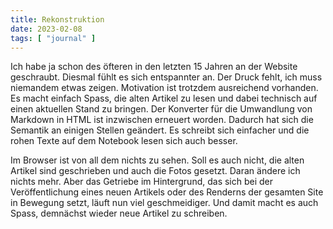 ```yaml
---
title: Rekonstruktion
date: 2023-02-08
tags: [ "journal" ]
---
```


Ich habe ja schon des öfteren in den letzten 15 Jahren an der Website 
geschraubt. Diesmal fühlt es sich entspannter an. Der Druck fehlt, ich 
muss niemandem etwas zeigen. Motivation ist trotzdem ausreichend 
vorhanden. Es macht einfach Spass, die alten Artikel zu lesen und 
dabei technisch auf einen aktuellen Stand zu bringen. Der Konverter 
für die Umwandlung von Markdown in HTML ist inzwischen erneuert worden. 
Dadurch hat sich die Semantik an einigen Stellen geändert. Es schreibt 
sich einfacher und die rohen Texte auf dem Notebook lesen sich auch 
besser.

Im Browser ist von all dem nichts zu sehen. Soll es auch nicht, die alten 
Artikel sind geschrieben und auch die Fotos gesetzt. Daran ändere ich 
nichts mehr. Aber das Getriebe im Hintergrund, das sich bei der 
Veröffentlichung eines neuen Artikels oder des Renderns der gesamten 
Site in Bewegung setzt, läuft nun viel geschmeidiger. Und damit macht es 
auch Spass, demnächst wieder neue Artikel zu schreiben.
